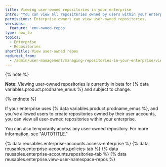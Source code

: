 ```yaml
---
title: Viewing user-owned repositories in your enterprise
intro: "You can view all repositories owned by users within your enterprise."
permissions: Enterprise owners can view user-owned repositories.
versions:
  feature: 'emu-owned-repos'
type: how_to
topics:
  - Enterprise
  - Repositories
shortTitle: View user-owned repos
redirect_from:
  - /admin/user-management/managing-repositories-in-your-enterprise/viewing-user-owned-repositories-in-your-enterprise
---
```


{% note %}

**Note:** Viewing user-owned repositories is currently in beta for {% data variables.product.prodname_emus %} and subject to change.

{% endnote %}

If your enterprise uses {% data variables.product.prodname_emus %}, and you've allowed users to create repositories owned by their user accounts, you can view all user-owned repositories within your enterprise.

You can also temporarily access any user-owned repository. For more information, see "[AUTOTITLE](/admin/user-management/managing-repositories-in-your-enterprise/accessing-user-owned-repositories-in-your-enterprise)."

{% data reusables.enterprise-accounts.access-enterprise %}
{% data reusables.enterprise-accounts.policies-tab %}
{% data reusables.enterprise-accounts.repositories-tab %}
{% data reusables.enterprise.view-user-namespace-repos %}
